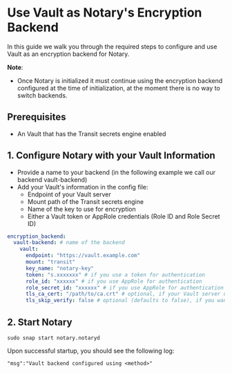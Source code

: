 # Use Vault as Notary's Encryption Backend

In this guide we walk you through the required steps to configure and use Vault as an encryption backend for Notary.

**Note**:

* Once Notary is initialized it must continue using the encryption backend configured at the time of initialization, at the moment there is no way to switch backends.

## Prerequisites

* An Vault that has the Transit secrets engine enabled

## 1. Configure Notary with your Vault Information

* Provide a name to your backend (in the following example we call our backend vault-backend)
* Add your Vault's information in the config file:
  * Endpoint of your Vault server
  * Mount path of the Transit secrets engine
  * Name of the key to use for encryption
  * Either a Vault token or AppRole credentials (Role ID and Role Secret ID)

```yaml
encryption_backend:
  vault-backend: # name of the backend
    vault:
      endpoint: "https://vault.example.com"
      mount: "transit"
      key_name: "notary-key"
      token: "s.xxxxxxx" # if you use a token for authentication
      role_id: "xxxxxx" # if you use AppRole for authentication
      role_secret_id: "xxxxxx" # if you use AppRole for authentication
      tls_ca_cert: "/path/to/ca.crt" # optional, if your Vault server uses a CA not in your system's trust store.
      tls_skip_verify: false # optional (defaults to false), if you want to skip TLS certificate verification. It is strongly discouraged to set this to true outside of development environments.
```

## 2. Start Notary

```shell
sudo snap start notary.notaryd
```

Upon successful startup, you should see the following log:

```text
"msg":"Vault backend configured using <method>"
```
